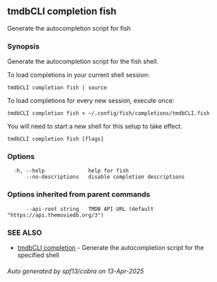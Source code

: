 ## tmdbCLI completion fish

Generate the autocompletion script for fish

### Synopsis

Generate the autocompletion script for the fish shell.

To load completions in your current shell session:

	tmdbCLI completion fish | source

To load completions for every new session, execute once:

	tmdbCLI completion fish > ~/.config/fish/completions/tmdbCLI.fish

You will need to start a new shell for this setup to take effect.


```
tmdbCLI completion fish [flags]
```

### Options

```
  -h, --help              help for fish
      --no-descriptions   disable completion descriptions
```

### Options inherited from parent commands

```
      --api-root string   TMDB API URL (default "https://api.themoviedb.org/3")
```

### SEE ALSO

* [tmdbCLI completion](tmdbCLI_completion.md)	 - Generate the autocompletion script for the specified shell

###### Auto generated by spf13/cobra on 13-Apr-2025
